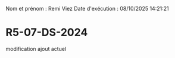 Nom et prénom : Remi Viez
Date d'exécution : 08/10/2025 14:21:21

# R5-07-DS-2024
modification ajout actuel